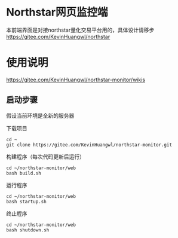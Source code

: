 # Northstar网页监控端
本前端界面是对接northstar量化交易平台用的，具体设计请移步  
https://gitee.com/KevinHuangwl/northstar


# 使用说明
https://gitee.com/KevinHuangwl/northstar-monitor/wikis

## 启动步骤
假设当前环境是全新的服务器  

下载项目
```
cd ~
git clone https://gitee.com/KevinHuangwl/northstar-monitor.git
```

构建程序（每次代码更新后运行）
```
cd ~/northstar-monitor/web
bash build.sh
```

运行程序
```
cd ~/northstar-monitor/web
bash startup.sh
```

终止程序
```
cd ~/northstar-monitor/web
bash shutdown.sh
```


